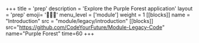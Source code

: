+++
title = 'prep'
description = 'Explore the Purple Forest application'
layout = 'prep'
emoji= '🧑🏾‍💻'
menu_level = ['module']
weight = 1
[[blocks]]
name = "Introduction"
src = "module/legacy/introduction"
[[blocks]]
src="https://github.com/CodeYourFuture/Module-Legacy-Code"
name="Purple Forest"
time=60
+++
